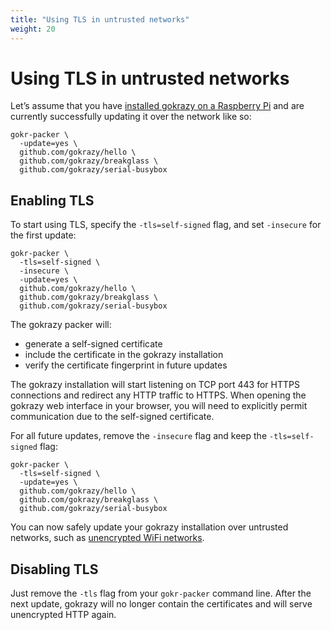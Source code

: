```yaml
---
title: "Using TLS in untrusted networks"
weight: 20
---
```


# Using TLS in untrusted networks

Let’s assume that you have [installed gokrazy on a Raspberry Pi](/quickstart/)
and are currently successfully updating it over the network like so:

```shell
gokr-packer \
  -update=yes \
  github.com/gokrazy/hello \
  github.com/gokrazy/breakglass \
  github.com/gokrazy/serial-busybox
```

## Enabling TLS

To start using TLS, specify the `-tls=self-signed` flag, and set `-insecure` for
the first update:

```shell
gokr-packer \
  -tls=self-signed \
  -insecure \
  -update=yes \
  github.com/gokrazy/hello \
  github.com/gokrazy/breakglass \
  github.com/gokrazy/serial-busybox
```

The gokrazy packer will:
* generate a self-signed certificate
* include the certificate in the gokrazy installation
* verify the certificate fingerprint in future updates

The gokrazy installation will start listening on TCP port 443 for HTTPS
connections and redirect any HTTP traffic to HTTPS. When opening the gokrazy web
interface in your browser, you will need to explicitly permit communication due
to the self-signed certificate.

For all future updates, remove the `-insecure` flag and keep the `-tls=self-signed` flag:

```shell
gokr-packer \
  -tls=self-signed \
  -update=yes \
  github.com/gokrazy/hello \
  github.com/gokrazy/breakglass \
  github.com/gokrazy/serial-busybox
```

You can now safely update your gokrazy installation over untrusted networks,
such as [unencrypted WiFi networks](/userguide/unencrypted-wifi/).

## Disabling TLS

Just remove the `-tls` flag from your `gokr-packer` command line. After the next
update, gokrazy will no longer contain the certificates and will serve
unencrypted HTTP again.
